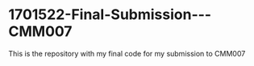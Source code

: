 # 1701522-Final-Submission---CMM007
This is the repository with my final code for my submission to CMM007
